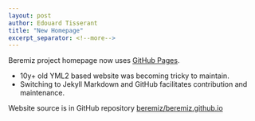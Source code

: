 ```yaml
---
layout: post
author: Edouard Tisserant
title: "New Homepage"
excerpt_separator: <!--more-->
---
```


Beremiz project homepage now uses [GitHub Pages](https://pages.github.com/).

<!--more-->

- 10y+ old YML2 based website was becoming tricky to maintain. 
- Switching to Jekyll Markdown and GitHub facilitates contribution and maintenance.

Website source is in GitHub repository [beremiz/beremiz.github.io](https://github.com/beremiz/beremiz.github.io) 

